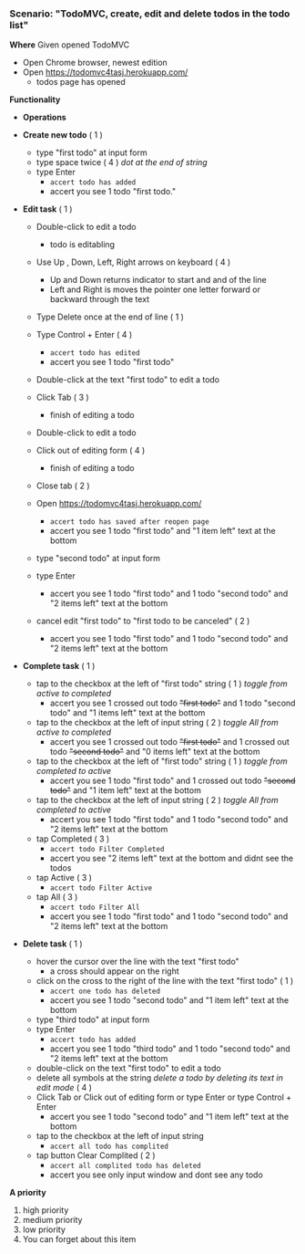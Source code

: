 ### Scenario: "TodoMVC, create, edit and delete todos in the todo list" ###

**Where** Given opened TodoMVC
* Open Chrome browser, newest edition
* Open https://todomvc4tasj.herokuapp.com/
  - todos page has opened
  
**Functionality**
* **Operations**

 * **Create new todo** ( 1 )
   * type "first todo" at input form
   * type space twice ( 4 ) *dot at the end of string*
   * type Enter
       + `accert todo has added`
     - accert you see 1 todo "first todo."
 * **Edit task** ( 1 )
   * Double-click to edit a todo
     - todo is editabling
   * Use Up , Down, Left, Right arrows on keyboard ( 4 )
     - Up and Down returns indicator to start and and of the line
     - Left and Right is moves the pointer one letter forward or backward through the text
   * Type Delete once at the end of line  ( 1 )
   * Type Control + Enter ( 4 )
       + `accert todo has edited`
     - accert you see 1 todo "first todo"
   * Double-click at the text "first todo" to edit a todo
   * Click Tab ( 3 )
     - finish of editing a todo
   * Double-click to edit a todo
   * Click out of editing form ( 4 )
     - finish of editing a todo

   * Close tab  ( 2 )
   * Open https://todomvc4tasj.herokuapp.com/
       + `accert todo has saved after reopen page` 
     - accert you see 1 todo "first todo" and "1 item left" text at the bottom
   * type "second todo" at input form
   * type Enter
     - accert you see 1 todo "first todo" and 1 todo "second todo" and "2 items left" text at the bottom
   * cancel edit "first todo" to "first todo to be canceled" ( 2 )
     - accert you see 1 todo "first todo" and 1 todo "second todo" and "2 items left" text at the bottom
     
* **Complete task** ( 1 )
  * tap to the checkbox at the left of "first todo" string  ( 1 ) *toggle from active to completed*
    - accert you see 1 crossed out todo ~~"first todo"~~ and 1 todo "second todo" and "1 items left" text at the bottom
  * tap to the checkbox at the left of input string  ( 2 ) *toggle All from active to completed*
    - accert you see 1 crossed out todo ~~"first todo"~~ and 1 crossed out todo ~~"second todo"~~ and "0 items left" text at the bottom
  * tap to the checkbox at the left of "first todo" string  ( 1 ) *toggle from completed to active*
    - accert you see 1 todo "first todo" and 1 crossed out todo ~~"second todo"~~ and "1 item left" text at the bottom
  * tap to the checkbox at the left of input string  ( 2 ) *toggle All from completed to active*
    - accert you see 1 todo "first todo" and 1 todo "second todo" and "2 items left" text at the bottom
  * tap Completed  ( 3 )
       + `accert todo Filter Completed`
    - accert you see "2 items left" text at the bottom and didnt see the todos
  * tap Active ( 3 )
       + `accert todo Filter Active` 
  * tap All ( 3 )
       + `accert todo Filter All`
    - accert you see 1 todo "first todo" and 1 todo "second todo" and "2 items left" text at the bottom
* **Delete task** ( 1 )
  * hover the cursor over the line with the text "first todo"
    - a cross should appear on the right
  * click on the cross to the right of the line with the text "first todo" ( 1 )
       + `accert one todo has deleted` 
    - accert you see 1 todo "second todo" and "1 item left" text at the bottom
  * type "third todo" at input form
  * type Enter
       + `accert todo has added`
     - accert you see 1 todo "third todo" and 1 todo "second todo" and "2 items left" text at the bottom
  * double-click on the text "first todo" to edit a todo
  * delete all symbols at the string *delete a todo by deleting its text in edit mode* ( 4 )
  * Click Tab or Click out of editing form or type Enter or type Control + Enter 
    - accert you see 1 todo "second todo" and "1 item left" text at the bottom
  * tap to the checkbox at the left of input string
      + `accert all todo has complited`  
  * tap button Clear Complited ( 2 )
      + `accert all complited todo has deleted`
    - accert you see only input window and dont see any todo
  
**A priority**
  1. high priority
  2. medium priority
  3. low priority
  4. You can forget about this item

 
